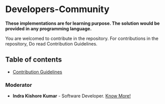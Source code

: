 # Developers-Community

__These implementations are for learning purpose. The solution would be provided in any programming language.__

You are welcomed to contribute in the repository. For contributions in the repository, Do read Contribution Guidelines.

## Table of contents

- [Contribution Guidelines](https://github.com/indrakishore/Developers-Community/blob/main/contributing.md)

### Moderator

* **Indra Kishore Kumar** - Software Developer.   [Know More!](https://indrakishore.github.io)
